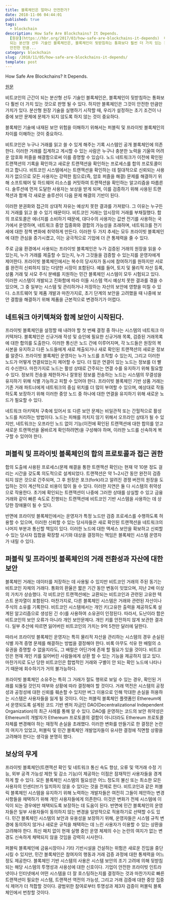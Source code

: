 ```yaml
---
title: 블록체인은 얼마나 안전한가?
date: 2018-11-06 04:44:01
published: true
tags:
  - blockchain
description: How Safe Are Blockchains? It Depends.
  [원문](https://hbr.org/2017/03/how-safe-are-blockchains-it-depends)  비트코인의 근간이
  되는 분산형 선두 기술인 블록체인은, 블록체인이 뒷받침하는 통화보다 훨씬 더 가치 있는 것으로 판명 될 수 있다. 하지만 블록체인은 그것이
  안전한 만큼...
category: blockchain
slug: /2018/11/05/how-safe-are-blockchains-it-depends/
template: post
---
```

How Safe Are Blockchains? It Depends.

[원문](https://hbr.org/2017/03/how-safe-are-blockchains-it-depends)

비트코인의 근간이 되는 분산형 선두 기술인 블록체인은, 블록체인이 뒷받침하는 통화보다 훨씬 더 가치 있는 것으로 판명 될 수 있다. 하지만 블록체인은 그것이 안전한 만큼만 가치가 있다. 분산형 원장 기술을 실행하기 시작할 때, 우리가 설정하는 초기 조건이 나중에 보안 문제에 문제가 되지 않도록 하지 않는 것이 중요하다.

블록체인 기술에 내재된 보안 위험을 이해하기 위해서는 퍼블릭 및 프라이빗 블록체인의 차이를 이해하는 것이 중요하다.

비트코인은 누구나 거래를 읽고 쓸 수 있게 해주는 기록 시스템인 공개 블록체인에 의존한다. 이러한 거래를 집계하고 게시할 수 있는 사람은 누구나 충분한 노력을 기울여 어려운 암호화 퍼즐을 해결함으로써 이를 증명할 수 있습다. 노드 네트워크가 이전에 확인된 트랜잭션의 기록을 확인하고 새로운 트랜잭션을 확인하는 프로세스를 합의 프로토콜이라고 합니다. 비트코인 시스템에서는 트랜잭션을 확인하는 데 절대적으로 신뢰되는 사용자가 없으므로 모든 사용자는 강력한 힘으로(즉, 암호 퍼즐을 해결) 문제를 해결하기 위해 소프트웨어 및 하드웨어 리소스를 커밋하여 트랜잭션을 확인하는 알고리즘을 따릅른다. 솔루션에 먼저 도달한 사용자는 보상을 받게 되며, 이를 검증하기 위해 사용된 트랜잭션과 함께 각 새로운 솔루션이 다음 문제 해결의 기반이 된다.

이러한 분권화와 접근의 상대적 자유는 예상치 못한 결과를 가져왔다. 그 이유는 누구든지 거래를 읽고 쓸 수 있기 때문이다. 비트코인 거래는 암시장의 거래를 부채질했다. 합의 프로토콜은 에너지를 소비하기 때문에, 대다수의 사용자는 값싼 전기를 사용하는 국가에서 운영하며, 네트워크 중앙 집중화와 결합의 가능성을 초래하며, 네트워크를 전기세에 대한 정책 변화에 취약하게 만든다. 이러한 두 가지 추세는 모두 프라이빗 블록체인에 대한 관심을 증가시켰고, 이는 궁극적으로 기업에 더 큰 통제력을 줄 수 있다.

주로 금융 환경에서 사용되는 프라이빗 블록체인은 누가 검증된 거래의 원장을 읽을 수 있는지, 누가 거래를 제출할 수 있는지, 누가 그것들을 검증할 수 있는지를 운영자에게 제어한다. 프라이빗 블록체인에서는 복수의 당사자가 동시에 참여하기를 원하지만 서로를 완전히 신뢰하지 않는 다양한 시장이 포함된다. 예를 들어, 토지 및 물리적 자산 등록, 상품 거래 및 사모 주식 분배를 지원하는 민간 블록체인 시스템이 모두 시험되고 있다. 이러한 시스템이 개발되고 진화함에 따라 이들 시스템 역시 예상치 못한 결과를 겪을 수 있으며, 그 중 일부는 시스템 및 관리하거나 저장하는 자산의 보안에 영향을 미칠 수 있다. 소프트웨어 및 제품 개발과 마찬가지로, 초기 단계의 보안을 고려했을 때 나중에 보안 결함을 해결하기 위해 제품을 근본적으로 변경하기가 어렵다.

## 네트워크 아키텍쳐와 함께 보안이 시작된다.

프라이빗 블록체인을 설정할 때 내려야 할 첫 번째 결정 중 하나는 시스템의 네트워크 아키텍처다. 블록체인은 신규거래 작성 및 승인에 필요한 신규거래 목록, 검증된 거래목록에 대한 합의를 도출한다. 이러한 통신은 노드 간에 이루어지며, 각 노드들은 원장의 복사본을 유지하고 다른 노드들에게 새로 제출되거나 새로 확인된 트랜잭션의 새로운 정보를 알준다. 프라이빗 블록체인 운영자는 누가 노드를 조작할 수 있는지, 그리고 이러한 노드가 어떻게 연결되었는지 제어할 수 있다. 더 많은 연결이 있는 노드는 정보를 더 빨리 수신한다. 마찬가지로 노드는 활성 상태로 간주되는 연결 수를 유지하기 위해 필요할 수 있다. 정보의 전송을 제한하거나 잘못된 정보를 전송하는 노드는 시스템의 무결성을 유지하기 위해 식별 가능하고 피할 수 있어야 한다. 프라이빗 블록체인 기반 상품 거래는 기존 거래 파트너에게 네트워크의 중심 위치를 더 많이 부여할 수 있으며, 예상대로 작동하도록 보장하기 위해 이러한 중앙 노드 중 하나에 대한 연결을 유지하기 위해 새로운 노드가 필요할 수 있다.

네트워크 아키텍처 구축에 있어서 또 다른 보안 문제는 비일관적 또는 간헐적으로 활성 노드를 처리하는 방법이다. 노드는 피해를 끼치지 않기 위해서 오프라인 상태가 될 수 있지만, 네트워크는 오프라인 노드 없이 기능(이전에 확인된 트랜잭션에 대한 합의를 얻고 새로운 트랜잭션을 올바르게 확인하려면)을 구성해야 하며, 이러한 노드를 신속하게 복구할 수 있어야 한다.

## 퍼블릭 및 프라이빗 블록체인의 합의 프로토콜과 접근 권한

합의 도출에 사용된 프로세스(문제 해결을 통한 트랜잭션 확인)는 현재 약 10분 정도 걸리는 시간을 갖도록 의도적으로 설계되었다. 트랜잭션은 약 1~2시간 동안 완전히 검증되지 않은 것으로 간주되며, 그 후 원장은 포크(fork)라고 알려진 경쟁 버전의 원장을 도입하는 것이 계산적으로 비용이 많이 들 수 있다. 이러한 지연은 둘 다 시스템의 취약성으로 작용한다. 초기에 확인되는 트랜잭션이 나중에 그러한 상태를 상실할 수 있고 금융 거래와 같이 빠른 속도로 진행되는 트랜잭션에 비트코인 기반 시스템을 사용하는 데 상당한 장애물이 될 수 있다.

반면에 프라이빗 블록체인에서는 운영자가 특정 노드만 검증 프로세스를 수행하도록 허용할 수 있으며, 이러한 신뢰할 수 있는 당사자들은 새로 확인된 트랜잭션을 네트워크의 나머지 부분과 통신할 책임이 있다. 이러한 노드에 대한 액세스 보안을 확보하고 신뢰할 수 있는 당사자 집합을 확장할 시기와 대상을 결정하는 책임은 블록체인 시스템 운영자가 내릴 수 있다.

## 퍼블릭 및 프라이빗 블록체인의 거래 전환성과 자산에 대한 보안

블록체인 거래는 데이터를 저장하는 데 사용될 수 있지만 비트코인 거래의 주된 동기는 비트코인 자체의 거래다. 통화의 환율은 짧은 기간 동안 변동이 잇었으며, 지난 2배 이상의 가치가 상승했다. 각 비트코인 트랜잭션에는 교환되는 비트코인과 관련된 고유한 텍스트 문자열이 포함된다. 마찬가지로, 다른 블록체인 시스템은 거래와 관련된 자산이나 주식의 소유를 기록한다. 비트코인 시스템에서는 개인 키(고유한 출력을 제공하도록 설계된 알고리즘으로 생성된 긴 수)를 사용하여 소유권이 인정된다. 따라서, 도난이라 함은 비트코인의 보안 오류가 아니라 개인 보안문제다. 개인 키를 안전하지 않게 보관한 결과다. 일부 추산에 따르면 잃어버린 비트코인의 가치는 9억 5천만 달러에 달한다.

따라서 프라이빗 블록체인 운영자는 특히 물리적 자산을 관리하는 시스템의 경우 손실된 식별 자격 증명 문제를 해결하는 방법을 결정해야 한다. 비록 아무도 석유 한 배럴의 소유권을 증명할 수 없을지라도, 그 배럴은 어딘가에 존재 할 필요가 있을 것이다. 비트코인은 현재 개인 키를 잃어버린 사람들에게 상환 할 수 있는 기능을 제공하지 않고 있다. 마찬가지로 도난 당한 비트코인은 합법적인 거래와 구별이 안 되는 확인 노드에 나타나기 때문에 회수하기가 거의 불가능하다.

프라이빗 블록체인 소유주는 특히 그 거래가 절도 행위로 보일 수 있는 경우, 확인된 거래를 되돌릴 것인지 여부와 상황에 따라 결정해야 할 것이다. 거래 역전은 시스템의 공정성과 공정성에 대한 신뢰를 훼손할 수 있지만 버그 이용으로 인해 막대한 손실을 허용하는 시스템은 사용자들을 잃게 될 것이다. 이는 퍼블릭 블록체인 플랫폼인 Ethereum에서 운영되도록 설계된 코드 기반 벤처 자금인 DAO(Decentralizational Independent Organization)의 최근 사례를 통해 알 수 있다. DAO를 운영하는 코드의 보안 취약성은 Ethereum의 개발자가 Ethereum 프로토콜의 결함이 아니더라도 Ethereum 프로토콜 자체를 변경해야 하는 재정적 손실을 초래했다. 이러한 변화를 만들기로 한 결정은 논란의 여지가 있었고, 퍼블릭 및 민간 블록체인 개발업자들이 유사한 결정에 직면할 상황을 고려해야 한다는 생각을 분명히 했다.

## 보상의 무게

프라이빗 블록체인(트랜잭션 확인 및 네트워크 통신 속도 향상, 오류 및 역거래 수정 기능, 외부 공격 가능성 제한 및 감소 기능)이 제공하는 이점은 잠재적인 사용자들을 경계하게 할 수 있다. 모든 블록체인 시스템의 필요성은 어느 정도의 불신 또는 최소한 모든 사용자의 인센티브가 일치하지 않을 수 있다는 것을 전제로 한다. 비트코인과 같은 퍼블릭 블록체인 시스템을 유지하기 위해 노력하는 개발자들은 여전히 그들이 제안하는 변경사항들을 채택하기 위해 개인 사용자들에게 의존한다. 이것은 변화가 전체 시스템에 이익이 되는 경우에만 채택되도록 보장하는 데 도움이 된다. 반면에 민간 블록체인의 운영자들은 일부 사용자들이 동의하지 않는 변경을 일방적으로 적용하기로 선택할 수도 있다. 민간 블록체인 시스템의 보안과 유용성을 보장하기 위해, 운영자들은 시스템 규칙 변경에 동의하지 않거나 새로운 규칙을 채택하는 데 느린 사용자가 이용할 수 있는 상환을 고려해야 한다. 최신 패치 없이 현재 실행 중인 운영 체제의 수는 논란의 여지가 없는 변경도 신속하게 채택되지 않을 것임을 강력히 시사한다.

퍼블릭 블록체인에 금융시장이나 기타 기반시설을 건설하는 위험은 새로운 진입을 중단시킬 수 있지만, 민간 블록체인은 참여자의 행동과 거래 검증 과정에 대한 통제력을 어느 정도 제공한다. 블록체인 기반 시스템의 사용은 시스템 보안의 조기 고려에 의해 뒷받침되는 해당 시스템의 투명성과 사용성에 대한 신호이다. 기업이 안전한 프라이빗 인트라넷이나 인터넷에서 어떤 시스템을 더 잘 호스팅하는지를 결정하는 것과 마찬가지로 빠른 트랜잭션이 필요한 시스템, 트랜잭션 역전의 가능성, 그리고 거래 검증에 대한 중앙 집중식 제어가 더 적합할 것이다. 광범위한 참여로부터 투명성과 제3자 검증이 퍼블릭 블록체인에서 번창할 것이다.